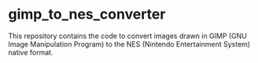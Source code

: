 # gimp_to_nes_converter
This repository contains the code to convert images drawn in GIMP (GNU Image Manipulation Program) to the NES (Nintendo Entertainment System) native format.
